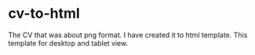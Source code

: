 # cv-to-html
The CV that was about png format. I have created it to html template. This template for desktop and tablet view.
